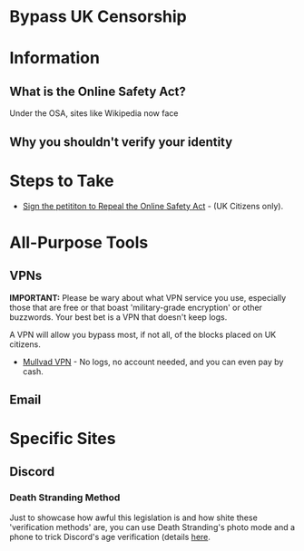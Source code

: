 # Bypass UK Censorship
# Information
## What is the Online Safety Act?

Under the OSA, sites like Wikipedia now face

## Why you shouldn't verify your identity

# Steps to Take
- [Sign the petititon to Repeal the Online Safety Act](https://petition.parliament.uk/petitions/722903) - (UK Citizens only).

# All-Purpose Tools
## VPNs
**IMPORTANT:** Please be wary about what VPN service you use, especially those that are free or that boast 'military-grade encryption' or other buzzwords. Your best bet is a VPN that doesn't keep logs.

A VPN will allow you bypass most, if not all, of the blocks placed on UK citizens. 

- [Mullvad VPN](https://mullvad.net/en) - No logs, no account needed, and you can even pay by cash.

## Email

# Specific Sites
## Discord
### Death Stranding Method
Just to showcase how awful this legislation is and how shite these 'verification methods' are, you can use Death Stranding's photo mode and a phone to trick Discord's age verification (details [here](https://www.pcgamer.com/hardware/brits-can-get-around-discords-age-verification-thanks-to-death-strandings-photo-mode-bypassing-the-measure-introduced-with-the-uks-online-safety-act-we-tried-it-and-it-works-thanks-kojima/).
